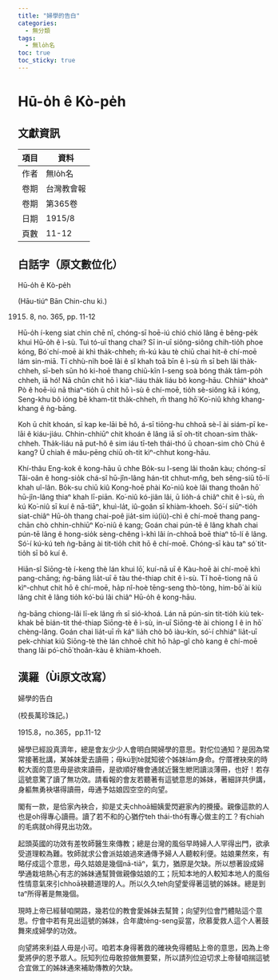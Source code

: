 ```yaml
---
title: "婦學的告白"
categories:
  - 無分類
tags:
  - 無lo̍h名
toc: true
toc_sticky: true
---
```


# Hū-o̍h ê Kò-pe̍h

## 文獻資訊

| 項目 | 資料 |
|---|---|
| 作者 | 無lo̍h名 |
| 卷期 | 台灣教會報 |
| 卷期 | 第365卷 |
| 日期 | 1915/8 |
| 頁數 | 11-12 |

## 白話字（原文數位化）

Hū-o̍h ê Kò-pe̍h

(Hāu-tiúⁿ Bān Chin-chu kì.)

1915. 8, no. 365, pp. 11-12

Hū-o̍h í-keng siat chin chē nî, chóng-sī hoē-iú chió chió lâng ē bêng-pe̍k khui Hū-o̍h ê ì-sù. Tuì tó-uī thang chai? Sī in-uī siông-siông chih-tio̍h phoe kóng, Bó͘ chí-moē ài khì tha̍k-chheh; m̄-kú kàu tè chiū chai hit-ê chí-moē lám sin-miā. Tī chhù-ni̍h boē lâi ê sî khah toā bīn ê ì-sù m̄ sī beh lâi tha̍k-chheh, sī-beh sūn hó ki-hoē thang chiū-kīn I-seng soà bóng tha̍k tām-po̍h chheh, iā hó! Nā chûn chit hō ì kiaⁿ-liáu tha̍k liáu bô kong-hāu. Chhiáⁿ khoàⁿ Pò ê hoē-iú nā thiaⁿ-tio̍h ū chit hō ì-sù ê chí-moē, tio̍h sè-siông kā i kóng, Seng-khu bô ióng bē kham-tit tha̍k-chheh, m̄ thang hō͘ Ko͘-niû khǹg khang-khang ê ǹg-bāng.

Koh ū chi̍t khoán, sī kap ke-lāi bē hô, á-sī tiōng-hu chhoā sè-î ài siám-pī ke-lāi ê kiáu-jiáu. Chhin-chhiūⁿ chit khoán ê lâng iā sī oh-tit choan-sim tha̍k-chheh. Tha̍k-liáu nā put-hô ê sim iáu tī-teh thái-thó ū choan-sim chò Chú ê kang? Ū chiah ê mâu-pēng chiū oh-tit kìⁿ-chhut kong-hāu.

Khí-thâu Eng-kok ê kong-hāu ū chhe Bo̍k-su I-seng lâi thoân kàu; chóng-sī Tâi-oân ê hong-sio̍k chá-sî hū-jîn-lâng hán-tit chhut-mn̂g, beh sêng-siū tō-lí khah uî-lân. Bo̍k-su chiū kiû Kong-hoē phài Ko͘-niû koè lâi thang thoân hō͘ hū-jîn-lâng thiaⁿ khah lī-piān. Ko͘-niû kó-jiân lâi, ū lio̍h-á chiâⁿ chit ê ì-sù, m̄ kú Ko͘-niû sī kuí ê nā-tiāⁿ, khuì-la̍t, iû-goân sī khiàm-khoeh. Só͘-í siūⁿ-tio̍h siat-chiâⁿ Hū-o̍h thang chai-poê jia̍t-sim iú(iù)-chì ê chí-moē thang pang-chān chò chhin-chhiūⁿ Ko͘-niû ê kang; Goán chai pún-tē ê lâng khah chai pún-tē lâng ê hong-sio̍k sèng-chêng ì-khì lâi ín-chhoā boē thiaⁿ tō-lí ê lâng. Só͘-í kú-kú teh ǹg-bāng ài tit-tio̍h chit hō ê chí-moē. Chóng-sī kàu taⁿ só͘ tit-tio̍h sī bô kuí ê.

Hiān-sî Siōng-tè í-keng thè lán khui lō͘, kuí-nā uī ê Kàu-hoē ài chí-moē khì pang-chāng; ǹg-bāng lia̍t-uī ē tàu thé-thiap chit ê ì-sù. Tī hoē-tiong nā ū kìⁿ-chhut chit hō ê chí-moē, ha̍p nî-hoè tēng-seng thò-tòng, him-bō͘ ài kiù lâng chit ê lâng tio̍h kó͘-bú lâi chiâⁿ Hū-o̍h ê kong-hāu.

ǹg-bāng chiong-lâi lī-ek lâng m̄ sī sió-khoá. Lán nā pún-sin tit-tio̍h kiù tek-khak bē bián-tit thé-thiap Siōng-tè ê ì-sù, in-uī Siōng-tè ài chiong I ê in hō͘ chèng-lâng. Goán chai lia̍t-uī m̄ káⁿ lia̍h chò bô iàu-kín, só͘-í chhiáⁿ lia̍t-uī pek-chhiat kiû Siōng-tè thè lán chhoē chit hō ha̍p-gî chò kang ê chí-moē thang lâi pó͘-chō͘ thoân-kàu ê khiàm-khoeh.

## 漢羅（Ùi原文改寫）

婦學的告白

(校長萬珍珠記。)

1915.8，no.365，pp.11-12

婦學已經設真濟年，總是會友少少人會明白開婦學的意思。對佗位通知？是因為常常接著批講，某姊妹愛去讀冊；毋kú到tè就知彼个姊妹lám身命。佇厝裡袂來的時較大面的意思毋是欲來讀冊，是欲順好機會通就近醫生紲罔讀淡薄冊，也好！若存這號意驚了讀了無功效。請看報的會友若聽著有這號意思的姊妹，著細詳共伊講，身軀無勇袂堪得讀冊，毋通予姑娘囥空空的向望。

閣有一款，是佮家內袂合，抑是丈夫chhoā細姨愛閃避家內的攪擾。親像這款的人也是oh得專心讀冊。讀了若不和的心猶佇teh thái-thó有專心做主的工？有chiah 的毛病就oh得見出功效。

起頭英國的功效有差牧師醫生來傳教；總是台灣的風俗早時婦人人罕得出門，欲承受道理較為難。牧師就求公會派姑娘過來通傳予婦人人聽較利便。姑娘果然來，有略仔成這个意思，毋久姑娘是幾個nā-tiāⁿ，氣力，猶原是欠缺。所以想著設成婦學通栽培熱心有志的姊妹通幫贊做親像姑娘的工；阮知本地的人較知本地人的風俗性情意氣來引chhoā袂聽道理的人。所以久久teh向望愛得著這號的姊妹。總是到taⁿ所得著是無幾個。

現時上帝已經替咱開路，幾若位的教會愛姊妹去幫贊；向望列位會鬥體貼這个意思。佇會中若有見出這號的姊妹，合年歲tēng-seng妥當，欣慕愛救人這个人著鼓舞來成婦學的功效。

向望將來利益人毋是小可。咱若本身得著救的確袂免得體貼上帝的意思，因為上帝愛將伊的恩予眾人。阮知列位毋敢掠做無要緊，所以請列位迫切求上帝替咱揣這號合宜做工的姊妹通來補助傳教的欠缺。

